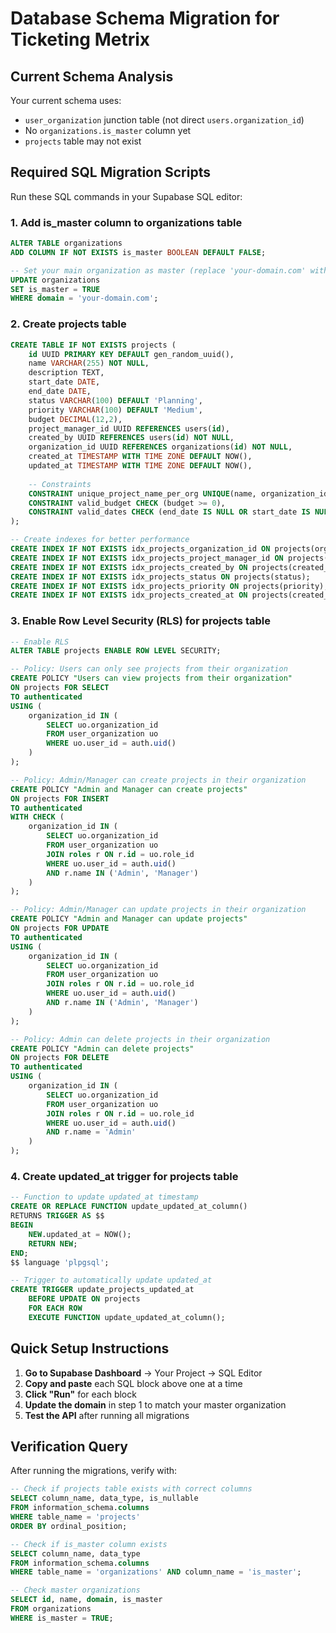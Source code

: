# Database Schema Migration for Ticketing Metrix

## Current Schema Analysis

Your current schema uses:
- `user_organization` junction table (not direct `users.organization_id`)  
- No `organizations.is_master` column yet
- `projects` table may not exist

## Required SQL Migration Scripts

Run these SQL commands in your Supabase SQL editor:

### 1. Add is_master column to organizations table
```sql
ALTER TABLE organizations 
ADD COLUMN IF NOT EXISTS is_master BOOLEAN DEFAULT FALSE;

-- Set your main organization as master (replace 'your-domain.com' with actual domain)
UPDATE organizations 
SET is_master = TRUE 
WHERE domain = 'your-domain.com';
```

### 2. Create projects table
```sql
CREATE TABLE IF NOT EXISTS projects (
    id UUID PRIMARY KEY DEFAULT gen_random_uuid(),
    name VARCHAR(255) NOT NULL,
    description TEXT,
    start_date DATE,
    end_date DATE,
    status VARCHAR(100) DEFAULT 'Planning',
    priority VARCHAR(100) DEFAULT 'Medium',
    budget DECIMAL(12,2),
    project_manager_id UUID REFERENCES users(id),
    created_by UUID REFERENCES users(id) NOT NULL,
    organization_id UUID REFERENCES organizations(id) NOT NULL,
    created_at TIMESTAMP WITH TIME ZONE DEFAULT NOW(),
    updated_at TIMESTAMP WITH TIME ZONE DEFAULT NOW(),
    
    -- Constraints
    CONSTRAINT unique_project_name_per_org UNIQUE(name, organization_id),
    CONSTRAINT valid_budget CHECK (budget >= 0),
    CONSTRAINT valid_dates CHECK (end_date IS NULL OR start_date IS NULL OR end_date > start_date)
);

-- Create indexes for better performance
CREATE INDEX IF NOT EXISTS idx_projects_organization_id ON projects(organization_id);
CREATE INDEX IF NOT EXISTS idx_projects_project_manager_id ON projects(project_manager_id);
CREATE INDEX IF NOT EXISTS idx_projects_created_by ON projects(created_by);
CREATE INDEX IF NOT EXISTS idx_projects_status ON projects(status);
CREATE INDEX IF NOT EXISTS idx_projects_priority ON projects(priority);
CREATE INDEX IF NOT EXISTS idx_projects_created_at ON projects(created_at);
```

### 3. Enable Row Level Security (RLS) for projects table
```sql
-- Enable RLS
ALTER TABLE projects ENABLE ROW LEVEL SECURITY;

-- Policy: Users can only see projects from their organization
CREATE POLICY "Users can view projects from their organization" 
ON projects FOR SELECT 
TO authenticated 
USING (
    organization_id IN (
        SELECT uo.organization_id 
        FROM user_organization uo 
        WHERE uo.user_id = auth.uid()
    )
);

-- Policy: Admin/Manager can create projects in their organization
CREATE POLICY "Admin and Manager can create projects" 
ON projects FOR INSERT 
TO authenticated 
WITH CHECK (
    organization_id IN (
        SELECT uo.organization_id 
        FROM user_organization uo 
        JOIN roles r ON r.id = uo.role_id 
        WHERE uo.user_id = auth.uid() 
        AND r.name IN ('Admin', 'Manager')
    )
);

-- Policy: Admin/Manager can update projects in their organization
CREATE POLICY "Admin and Manager can update projects" 
ON projects FOR UPDATE 
TO authenticated 
USING (
    organization_id IN (
        SELECT uo.organization_id 
        FROM user_organization uo 
        JOIN roles r ON r.id = uo.role_id 
        WHERE uo.user_id = auth.uid() 
        AND r.name IN ('Admin', 'Manager')
    )
);

-- Policy: Admin can delete projects in their organization
CREATE POLICY "Admin can delete projects" 
ON projects FOR DELETE 
TO authenticated 
USING (
    organization_id IN (
        SELECT uo.organization_id 
        FROM user_organization uo 
        JOIN roles r ON r.id = uo.role_id 
        WHERE uo.user_id = auth.uid() 
        AND r.name = 'Admin'
    )
);
```

### 4. Create updated_at trigger for projects table
```sql
-- Function to update updated_at timestamp
CREATE OR REPLACE FUNCTION update_updated_at_column()
RETURNS TRIGGER AS $$
BEGIN
    NEW.updated_at = NOW();
    RETURN NEW;
END;
$$ language 'plpgsql';

-- Trigger to automatically update updated_at
CREATE TRIGGER update_projects_updated_at 
    BEFORE UPDATE ON projects 
    FOR EACH ROW 
    EXECUTE FUNCTION update_updated_at_column();
```

## Quick Setup Instructions

1. **Go to Supabase Dashboard** → Your Project → SQL Editor
2. **Copy and paste** each SQL block above one at a time
3. **Click "Run"** for each block
4. **Update the domain** in step 1 to match your master organization
5. **Test the API** after running all migrations

## Verification Query

After running the migrations, verify with:
```sql
-- Check if projects table exists with correct columns
SELECT column_name, data_type, is_nullable 
FROM information_schema.columns 
WHERE table_name = 'projects' 
ORDER BY ordinal_position;

-- Check if is_master column exists
SELECT column_name, data_type 
FROM information_schema.columns 
WHERE table_name = 'organizations' AND column_name = 'is_master';

-- Check master organizations
SELECT id, name, domain, is_master 
FROM organizations 
WHERE is_master = TRUE;
```